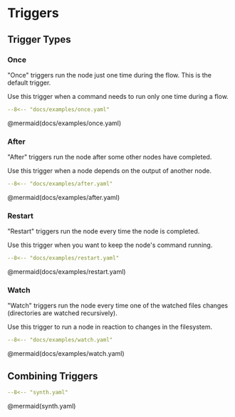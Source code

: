 # Triggers

## Trigger Types

### Once

"Once" triggers run the node just one time during the flow.
This is the default trigger.

Use this trigger when a command needs to run only one time during a flow.

```yaml
--8<-- "docs/examples/once.yaml"
```

@mermaid(docs/examples/once.yaml)

### After

"After" triggers run the node after some other nodes have completed.

Use this trigger when a node depends on the output of another node.

```yaml
--8<-- "docs/examples/after.yaml"
```

@mermaid(docs/examples/after.yaml)

### Restart

"Restart" triggers run the node every time the node is completed.

Use this trigger when you want to keep the node's command running.

```yaml
--8<-- "docs/examples/restart.yaml"
```

@mermaid(docs/examples/restart.yaml)

### Watch

"Watch" triggers run the node every time one of the watched files changes
(directories are watched recursively).

Use this trigger to run a node in reaction to changes in the filesystem.

```yaml
--8<-- "docs/examples/watch.yaml"
```

@mermaid(docs/examples/watch.yaml)

## Combining Triggers

```yaml
--8<-- "synth.yaml"
```

@mermaid(synth.yaml)
